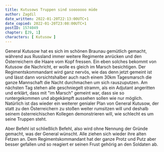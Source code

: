 ```yaml
---
title: Kutusows Truppen sind sooooooo müde
author: Zagdil
date_written: 2022-01-20T22:13:00UTC+1
date_copied: 2022-01-20T23:08:00UTC+1
postID: 1574049
chapter: [29, 1]
characters: [ Kutusow ]
---
```

General Kutusow hat es sich im schönen Braunau gemütlich gemacht, während aus Russland immer weitere Regimente anrücken und den Österreichern die Haare vom Kopf fressen. Ein eben solches bekommt von Kutusow die Nachricht, er wolle es gleich im Marsch besichtigen. Der Regimentskommandant wird ganz nervös, wie das denn jetzt gemeint ist und lässt dann vorsichtshalber auch nach einem 30km Tagesmarsch die ganze Mannschaft die Nacht durchmachen um sich rauszuputzen. Am nächsten Tag stehen alle geschniegelt stramm, als ein Adjutant angeritten und erklärt, dass mit "im Marsch" gemeint war, dass sie so runtergekommen und abgekämpft aussehen sollen wie nur möglich. Natürlich ist das wieder ein weiterer genialer Plan von General Kutusow, der statt zu den Österreichern zu stoßen weiter rumsitzen will und deshalb seinem österreichischen Kollegen demonstrieren will, wie schlecht es um seine Truppen steht.

Aber Befehl ist schließlich Befehl, also wird ohne Nennung der Gründe gemacht, was der General wünscht. Alle ziehen sich wieder ihre alten Fetzen an. Dem Regimentskommandant hat der ganze Protz und Putz aber besser gefallen und so reagiert er seinen Frust gehörig an den Soldaten ab.